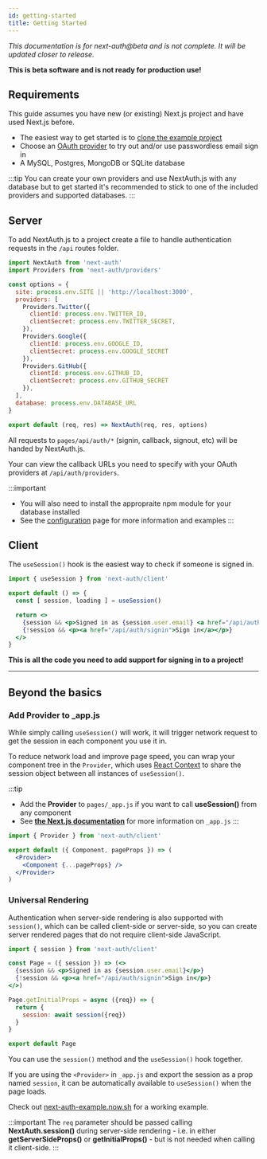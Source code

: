 ```yaml
---
id: getting-started
title: Getting Started
---
```


*This documentation is for next-auth@beta and is not complete. It will be updated closer to release.*

**This is beta software and is not ready for production use!**

## Requirements  

This guide assumes you have new (or existing) Next.js project and have used Next.js before.

* The easiest way to get started is to [clone the example project](https://github.com/iaincollins/next-auth-example)
* Choose an [OAuth provider](/providers) to try out and/or use passwordless email sign in
* A MySQL, Postgres, MongoDB or SQLite database

:::tip
You can create your own providers and use NextAuth.js with any database but to get started it's recommended to stick to one of the included providers and supported databases.
:::

## Server

To add NextAuth.js to a project create a file to handle authentication requests in the `/api` routes folder.

```javascript title="/pages/api/auth/[...slug].js"
import NextAuth from 'next-auth'
import Providers from 'next-auth/providers'

const options = {
  site: process.env.SITE || 'http://localhost:3000',
  providers: [
    Providers.Twitter({
      clientId: process.env.TWITTER_ID,
      clientSecret: process.env.TWITTER_SECRET,
    }),
    Providers.Google({
      clientId: process.env.GOOGLE_ID,
      clientSecret: process.env.GOOGLE_SECRET
    }),
    Providers.GitHub({
      clientId: process.env.GITHUB_ID,
      clientSecret: process.env.GITHUB_SECRET
    }),
  ],
  database: process.env.DATABASE_URL
}

export default (req, res) => NextAuth(req, res, options)
```

All requests to `pages/api/auth/*` (signin, callback, signout, etc) will be handed by NextAuth.js.

Your can view the callback URLs you need to specify with your OAuth providers at `/api/auth/providers`.

:::important
* You will also need to install the appropraite npm module for your database installed 
* See the [configuration](/configuration) page for more information and examples
:::

## Client 

The `useSession()` hook is the easiest way to check if someone is signed in.

```jsx {5} title="/pages/index.js"
import { useSession } from 'next-auth/client'

export default () => {
  const [ session, loading ] = useSession()

  return <>
    {session && <p>Signed in as {session.user.email} <a href="/api/auth/signout">Sign out</a></p>}
    {!session && <p><a href="/api/auth/signin">Sign in</a></p>}
  </>
}
```

**This is all the code you need to add support for signing in to a project!**

---

## Beyond the basics

### Add Provider to _app.js

While simply calling `useSession()` will work, it will trigger network request to get the session in each component you use it in.

To reduce network load and improve page speed, you can wrap your component tree in the `Provider`, which uses [React Context](https://reactjs.org/docs/context.html) to share the session object between all instances of `useSession()`.

:::tip
* Add the **Provider** to `pages/_app.js` if you want to call **useSession()** from any component
* See [**the Next.js documentation**](https://nextjs.org/docs/advanced-features/custom-app) for more information on `_app.js`
:::

```jsx {5,7} title="/pages/_app.js"
import { Provider } from 'next-auth/client'

export default ({ Component, pageProps }) => (
  <Provider>
    <Component {...pageProps} />
  </Provider>
)
```

### Universal Rendering

Authentication when server-side rendering is also supported with `session()`, which can be called client-side or server-side, so you can create server rendered pages that do not require client-side JavaScript.

```jsx {3,10} title="/pages/index.js"
import { session } from 'next-auth/client'

const Page = ({ session }) => (<>
  {session && <p>Signed in as {session.user.email}</p>}
  {!session && <p><a href="/api/auth/signin">Sign in</p>}
</>)

Page.getInitialProps = async ({req}) => {
  return {
    session: await session({req})
  }
}

export default Page
```

You can use the `session()` method and the `useSession()` hook together. 

If you are using the `<Provider>` in `_app.js` and export the session as a prop named `session`, it can be automatically available to `useSession()` when the page loads.

Check out [next-auth-example.now.sh](https://next-auth-example.now.sh) for a working example.

:::important
The `req` parameter should be passed calling **NextAuth.session()** during server-side rendering - i.e. in either **getServerSideProps()** or **getInitialProps()** - but is not needed when calling it client-side.
:::
